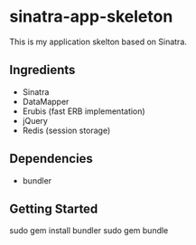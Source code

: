 sinatra-app-skeleton
==================

This is my application skelton based on Sinatra.

Ingredients
------------

 * Sinatra
 * DataMapper
 * Erubis (fast ERB implementation)
 * jQuery
 * Redis (session storage)

Dependencies
------------

 * bundler

Getting Started
---------------

   sudo gem install bundler
   sudo gem bundle


